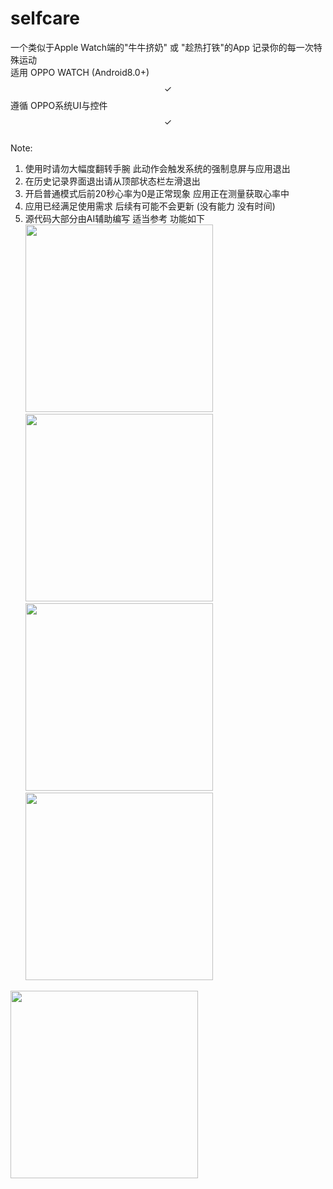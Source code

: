 # selfcare
一个类似于Apple Watch端的"牛牛挤奶" 或 "趁热打铁"的App 记录你的每一次特殊运动  
适用 OPPO WATCH (Android8.0+)  $$\checkmark$$      遵循 OPPO系统UI与控件 $$\checkmark$$  
Note:  
1. 使用时请勿大幅度翻转手腕 此动作会触发系统的强制息屏与应用退出
2. 在历史记录界面退出请从顶部状态栏左滑退出
3. 开启普通模式后前20秒心率为0是正常现象 应用正在测量获取心率中
4. 应用已经满足使用需求 后续有可能不会更新 (没有能力 没有时间)
5. 源代码大部分由AI辅助编写 适当参考
功能如下  
<img src="https://github.com/user-attachments/assets/32cc55cf-f4bf-4f86-9b84-99efd200bba2" width="300">  <img src="https://github.com/user-attachments/assets/a0b68567-fcfa-4a1e-921e-62d0b655c949" width="300">
<img src="https://github.com/user-attachments/assets/a2729d58-1685-49fc-9d9c-ddfccc8e48e0" width="300">   <img src="https://github.com/user-attachments/assets/5e7f5d45-6c0a-423f-8ece-aa30b67c076e" width="300">
<img src="https://github.com/user-attachments/assets/dc2f7c1b-0a21-442d-a160-ab21942aa46e" width="300">

